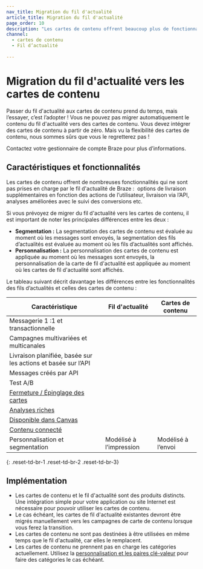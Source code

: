 ```yaml
---
nav_title: Migration du fil d'actualité
article_title: Migration du fil d'actualité
page_order: 10
description: "Les cartes de contenu offrent beaucoup plus de fonctionnalités qui ne sont pas prises en charge par le fil d'actualité de Braze. Le présent article décrit les différences entre ces deux options et donne des conseils pour la migration et l’adoption."
channel:
  - cartes de contenu
  - Fil d’actualité
  
---
```


# Migration du fil d'actualité vers les cartes de contenu

Passer du fil d'actualité aux cartes de contenu prend du temps, mais l’essayer, c’est l’adopter ! Vous ne pouvez pas migrer automatiquement le contenu du fil d'actualité vers des cartes de contenu. Vous devez intégrer des cartes de contenu à partir de zéro. Mais vu la flexibilité des cartes de contenu, nous sommes sûrs que vous le regretterez pas !

Contactez votre gestionnaire de compte Braze pour plus d’informations.

## Caractéristiques et fonctionnalités

Les cartes de contenu offrent de nombreuses fonctionnalités qui ne sont pas prises en charge par le fil d'actualité de Braze :  options de livraison supplémentaires en fonction des actions de l’utilisateur, livraison via l’API, analyses améliorées avec le suivi des conversions etc.

Si vous prévoyez de migrer du fil d'actualité vers les cartes de contenu, il est important de noter les principales différences entre les deux :

- **Segmentation :** La segmentation des cartes de contenu est évaluée au moment où les messages sont envoyés, la segmentation des fils d’actualités est évaluée au moment où les fils d’actualités sont affichés.
- **Personnalisation :** La personnalisation des cartes de contenu est appliquée au moment où les messages sont envoyés, la personnalisation de la carte de fil d'actualité est appliquée au moment où les cartes de fil d'actualité sont affichés.

Le tableau suivant décrit davantage les différences entre les fonctionnalités des fils d’actualités et celles des cartes de contenu :

| Caractéristique | Fil d'actualité | Cartes de contenu |
|---|---|---|
| Messagerie 1 :1 et transactionnelle | <i class="fas fa-times" title="Not supported"></i> | <i class="fas fa-check" title="Supported"></i> |
| Campagnes multivariées et multicanales | <i class="fas fa-times" title="Not supported"></i> | <i class="fas fa-check" title="Supported"></i> |
| Livraison planifiée, basée sur les actions et basée sur l’API | <i class="fas fa-times" title="Not supported"></i> | <i class="fas fa-check" title="Supported"></i> |
| Messages créés par API | <i class="fas fa-times" title="Not supported"></i> | <i class="fas fa-check" title="Supported"></i> |
| Test A/B | <i class="fas fa-times" title="Not supported"></i> | <i class="fas fa-check" title="Supported"></i> |
| [Fermeture / Épinglage des cartes][4] | <i class="fas fa-times" title="Not supported"></i> | <i class="fas fa-check" title="Supported"></i> |
| [Analyses riches][3] | <i class="fas fa-times" title="Not supported"></i> | <i class="fas fa-check" title="Supported"></i> |
| [Disponible dans Canvas][2] | <i class="fas fa-times" title="Not supported"></i> | <i class="fas fa-check" title="Supported"></i> |
| [Contenu connecté][5] | <i class="fas fa-times" title="Not supported"></i> | <i class="fas fa-check" title="Supported"></i> |
| Personnalisation et segmentation | Modélisé à l’impression | Modélisé à l’envoi |
{: .reset-td-br-1 .reset-td-br-2 .reset-td-br-3} 

## Implémentation

- Les cartes de contenu et le fil d'actualité sont des produits distincts. Une intégration simple pour votre application ou site Internet est nécessaire pour pouvoir utiliser les cartes de contenu.
- Le cas échéant, les cartes de fil d'actualité existantes devront être migrés manuellement vers les campagnes de carte de contenu lorsque vous ferez la transition.
- Les cartes de contenu ne sont pas destinées à être utilisées en même temps que le fil d'actualité, car elles le remplacent.
- Les cartes de contenu ne prennent pas en charge les catégories actuellement. Utilisez la [personnalisation et les paires clé-valeur][1] pour faire des catégories le cas échéant.


[1]: {{site.baseurl}}/developer_guide/platform_integration_guides/web/content_cards/multiple_feeds/
[2]: {{site.baseurl}}/user_guide/engagement_tools/canvas/create_a_canvas/content-cards_in_canvas/
[3]: {{site.baseurl}}/user_guide/message_building_by_channel/content_cards/reporting/
[4]: {{site.baseurl}}/user_guide/message_building_by_channel/content_cards/create/#step-2-compose-a-content-card
[5]: {{site.baseurl}}/user_guide/personalization_and_dynamic_content/connected_content/
